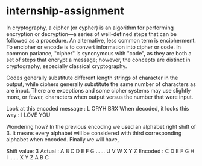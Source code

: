 # internship-assignment

In cryptography, a cipher (or cypher) is an algorithm for performing encryption or decryption—a series of well-defined steps that can be followed as a procedure. An alternative, less common term is encipherment. To encipher or encode is to convert information into cipher or code. In common parlance, "cipher" is synonymous with "code", as they are both a set of steps that encrypt a message; however, the concepts are distinct in cryptography, especially classical cryptography.

Codes generally substitute different length strings of character in the output, while ciphers generally substitute the same number of characters as are input. There are exceptions and some cipher systems may use slightly more, or fewer, characters when output versus the number that were input.


Look at this encoded message	:	L ORYH BRX
When decoded, it looks this way	:	I LOVE YOU

Wondering how?
In the previous encoding we used an alphabet right shift of 3.
It means every alphabet will be considered with third corresponding alphabet when encoded. Finally we will have,

Shift value: 3
Actual	   : A  B  C  D  E  F  G ...... U  V  W  X  Y  Z
Encoded    : C  D  E  F  G  H  I ......	X  Y  Z  A  B  C
